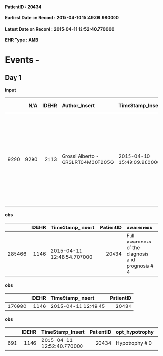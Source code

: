
#### PatientID : 20434
#### Earliest Date on Record : 2015-04-10 15:49:09.980000
#### Latest Date on Record : 2015-04-11 12:52:40.770000
#### EHR Type : AMB

# Events - 

## Day 1

#### input
|      |    N/A |   IDEHR | Author_Insert                     | TimeStamp_Insert           | EHRType   |   PatientID |   IDDigitalSignDocument | persone_vicine   |   Unnamed: 0_x.1 |   IDANAMNESI_SOCIALE | Patient   | FamigliaAltro   | Paziente_T   | FamigliaAltro_T   |   Non_Rilevabile_x.1 | Note_Non_Rilevabile_x.1   | opt_Problemi   | chk_contr_sintomi   | opt_paziente_a   | opt_famiglia_a   | opt_adeguatezza   | opt_paziente_solo   | ds_note_con                                                                                                                                             | opt_presente_assente   | ds_familiari_coinv   | opt_risorse_ec   | opt_paziente_ad   | opt_caregiver_ad   | Needs     |
|-----:|-------:|--------:|:----------------------------------|:---------------------------|:----------|------------:|------------------------:|:-----------------|-----------------:|---------------------:|:----------|:----------------|:-------------|:------------------|---------------------:|:--------------------------|:---------------|:--------------------|:-----------------|:-----------------|:------------------|:--------------------|:--------------------------------------------------------------------------------------------------------------------------------------------------------|:-----------------------|:---------------------|:-----------------|:------------------|:-------------------|:----------|
| 9290 |   9290 |    2113 | Grossi Alberto - GRSLRT64M30F205Q | 2015-04-10 15:49:09.980000 | AMB       |       20434 |                   49224 | N/A              |              854 |                  539 | Si#1      | Si#1            | Si#1         | Si#1              |                    0 | NR                        | No#0           | controllo sintomi#0 | Congruenti#1     | Congruenti#1     | No#0              | Si#1                | La paziente ha una sorella che attualmente √® ricoverata all'hospice del FBF. Il cognato che viene segnalato come unico parente sta accudendo la moglie | Assente#0              | brother in law       | Da valutare#2    | Totale#2          | Totale#2           | Clinici#0 |

#### obs
|        |   IDEHR | TimeStamp_Insert           |   PatientID | awareness                                         |
|-------:|--------:|:---------------------------|------------:|:--------------------------------------------------|
| 285466 |    1146 | 2015-04-11 12:48:54.707000 |       20434 | Full awareness of the diagnosis and prognosis # 4 |

#### obs
|        |   IDEHR | TimeStamp_Insert    |   PatientID |
|-------:|--------:|:--------------------|------------:|
| 170980 |    1146 | 2015-04-11 12:49:45 |       20434 |

#### obs
|     |   IDEHR | TimeStamp_Insert           |   PatientID | opt_hypotrophy   | asthenia   | dyspnoea              |
|----:|--------:|:---------------------------|------------:|:-----------------|:-----------|:----------------------|
| 691 |    1146 | 2015-04-11 12:52:40.770000 |       20434 | Hypotrophy # 0   | Severe # 3 | applicant at rest # 5 |



